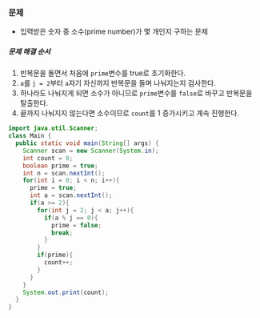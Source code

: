 ### 문제
* 입력받은 숫자 중 소수(prime number)가 몇 개인지 구하는 문제

##### 문제 해결 순서
1. 반복문을 돌면서 처음에 `prime`변수를 true로 초기화한다.
2. `a`를 `j = 2`부터 `a`자기 자신까지 반복문을 돌며 나눠지는지 검사한다.
3. 하나라도 나눠지게 되면 소수가 아니므로 `prime`변수를 `false`로 바꾸고 반복문을 탈출한다.
4. 끝까지 나눠지지 않는다면 소수이므로 `count`를 1 증가시키고 계속 진행한다.
```java
import java.util.Scanner;
class Main {
  public static void main(String[] args) {
    Scanner scan = new Scanner(System.in);
    int count = 0;
    boolean prime = true;
    int n = scan.nextInt();
    for(int i = 0; i < n; i++){
      prime = true;
      int a = scan.nextInt();
      if(a >= 2){
        for(int j = 2; j < a; j++){
          if(a % j == 0){
            prime = false;
            break;
          }
        }
        if(prime){
          count++;
        }
      }
    }
    System.out.print(count);
  }
}
```
